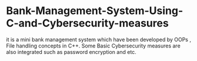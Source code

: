 # Bank-Management-System-Using-C-and-Cybersecurity-measures
it is a mini bank management system which have been developed by OOPs , File handling concepts in  C++. Some Basic Cybersecurity measures are also integrated such as password encryption and etc.
